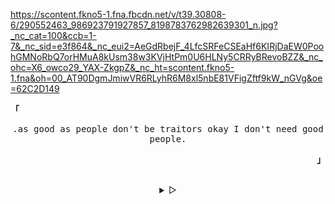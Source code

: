 https://scontent.fkno5-1.fna.fbcdn.net/v/t39.30808-6/290552463_986923791927857_8198783762982639301_n.jpg?_nc_cat=100&ccb=1-7&_nc_sid=e3f864&_nc_eui2=AeGdRbejF_4LfcSRFeCSEaHf6KIRjDaEW0PoohGMNoRbQ7orHMuA8kUsm38w3KVjHtPm0U6HLNy5CRRyBRevoBZZ&_nc_ohc=X6_owco29_YAX-ZkgpZ&_nc_ht=scontent.fkno5-1.fna&oh=00_AT90DgmJmiwVR6RLyhR6M8xl5nbE81VFigZftf9kW_nGVg&oe=62C2D149
<p align="left"><b><samp>「</samp></b></p>
  <p align="center">
    <samp>
      .as good as people don't be traitors okay I don't need good people.
  </p>
<p align="right"><b><samp>」</samp></b></p>

<br>

<details align="center">
<summary> &#9655;</summary>

<h2></h2><br>
<p align="center">   
   [<a href="mikasaid@proton.me">e-mail</a>]
  </samp>
</p>

<h2></h2><br>

```sh
curl -sL https://git.io/JKsMD | gpg --import
```

```console
B9BD C551 5AF4 9F42 CBC8 CF39 7D03 DB4D 862E A826
```
</details>
